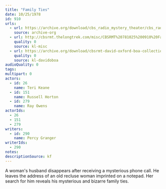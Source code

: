 ```yaml
---
title: "Family Ties"
date: 10/25/1978
id: 910
urls: 
  - url: https://archive.org/download/cbs_radio_mystery_theater/cbs_radio_mystery_theater-0901-0950.zip/cbs_radio_mystery_theater-0901-0950%2Fcbsrmt_0910_family_ties.mp3
    source: archive-org
  - url: http://cbsrmt.thelongtrek.com/misc/CBSRMT%20781025%200910%20Family%20Ties_wbbm.mp3
    quality: 0
    source: kl-misc
  - url: https://archive.org/download/cbsrmt-david-oxford-boa-collection/CBSRMT-781025-0910-Family-Ties-(128-48)_WBBM-JE-{BoA}.mp3
    quality: 0
    source: kl-davidoboa
audioQuality: 0
tags: 
multipart: 0
actors:  
  - id: 26
    name: Teri Keane  
  - id: 151
    name: Russell Horton  
  - id: 279
    name: Ray Owens
actorIds:  
  - 26  
  - 151  
  - 279
writers:  
  - id: 290
    name: Percy Granger
writerIds:  
  - 290
notes: 
descriptionSource: kf
---
```

A woman's husband disappears after receiving a mysterious phone call. He leaves the address of an old recluse woman imprinted on a notepad. Her search for him reveals his mysterious and bizarre family ties.